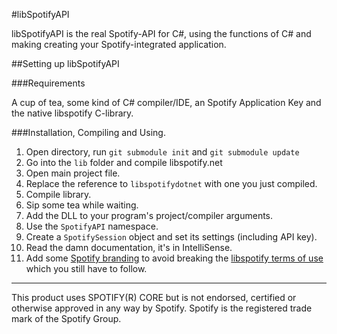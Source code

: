 #libSpotifyAPI

libSpotifyAPI is the real Spotify-API for C#, using the functions of C# and making creating your Spotify-integrated application.

##Setting up libSpotifyAPI

###Requirements

A cup of tea, some kind of C# compiler/IDE, an Spotify Application Key and the native libspotify C-library.

###Installation, Compiling and Using.

1. Open directory, run ``git submodule init`` and ``git submodule update``
2. Go into the ``lib`` folder and compile libspotify.net
3. Open main project file.
4. Replace the reference to ``libspotifydotnet`` with one you just compiled.
5. Compile library.
6. Sip some tea while waiting.
7. Add the DLL to your program's project/compiler arguments.
8. Use the ``SpotifyAPI`` namespace.
9. Create a ``SpotifySession`` object and set its settings (including API key).
10. Read the damn documentation, it's in IntelliSense.
11. Add some [Spotify branding](http://developer.spotify.com/technologies/libspotify/#branding) to avoid breaking the [libspotify terms of use](http://developer.spotify.com/technologies/libspotify/#terms-of-use) which you still have to follow.

- - -

This product uses SPOTIFY(R) CORE but is not endorsed, certified or otherwise approved in any way by Spotify. Spotify is the registered trade mark of the Spotify Group.